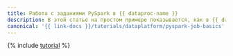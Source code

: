 ```yaml
---
title: Работа с заданиями PySpark в {{ dataproc-name }}
description: В этой статье на простом примере показывается, как в {{ dataproc-name }} использовать PySpark — интерфейс Spark для языка Python.
canonical: '{{ link-docs }}/tutorials/dataplatform/pyspark-job-basics'
---
```


{% include [tutorial](../../_tutorials/dataplatform/data-processing/pyspark-job-basics.md) %}
